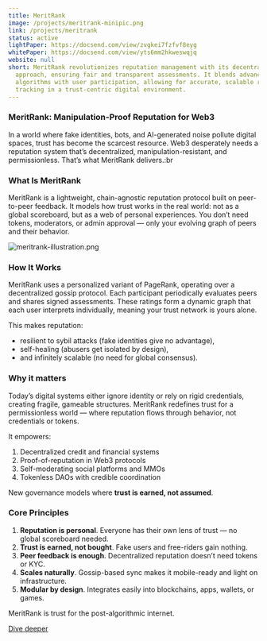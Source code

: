 ```yaml
---
title: MeritRank
image: /projects/meritrank-minipic.png
link: /projects/meritrank
status: active
lightPaper: https://docsend.com/view/zvgkei7fzfvf8eyg
whitePaper: https://docsend.com/view/yts6mm2hkweswqjq
website: null
short: MeritRank revolutionizes reputation management with its decentralized
  approach, ensuring fair and transparent assessments. It blends advanced
  algorithms with user participation, allowing for accurate, scalable reputation
  tracking in a trust-centric digital environment.
---
```


### MeritRank: Manipulation-Proof Reputation for Web3

In a world where fake identities, bots, and AI-generated noise pollute digital spaces, trust has become the scarcest resource. Web3 desperately needs a reputation system that’s decentralized, manipulation-resistant, and permissionless. That’s what MeritRank delivers.\:br

### What Is MeritRank

MeritRank is a lightweight, chain-agnostic reputation protocol built on peer-to-peer feedback. It models how trust works in the real world: not as a global scoreboard, but as a web of personal experiences. You don’t need tokens, moderators, or admin approval — only your evolving graph of peers and their behavior.

![meritrank-illustration.png](/projects/meritrank-illustration.png)

### How It Works

MeritRank uses a personalized variant of PageRank, operating over a decentralized gossip protocol. Each participant periodically evaluates peers and shares signed assessments. These ratings form a dynamic graph that each user interprets individually, meaning your trust network is yours alone.

This makes reputation:

- resilient to sybil attacks (fake identities give no advantage),
- self-healing (abusers get isolated by design),
- and infinitely scalable (no need for global consensus).

### Why it matters

Today’s digital systems either ignore identity or rely on rigid credentials, creating fragile, gameable structures. MeritRank redefines trust for a permissionless world — where reputation flows through behavior, not credentials or tokens.

It empowers:

1. Decentralized credit and financial systems
2. Proof-of-reputation in Web3 protocols
3. Self-moderating social platforms and MMOs
4. Tokenless DAOs with credible coordination

New governance models where **trust is earned, not assumed**.

### Core Principles

1. **Reputation is personal**. Everyone has their own lens of trust — no global scoreboard needed.
2. **Trust is earned, not bought**. Fake users and free-riders gain nothing.
3. **Peer feedback is enough**. Decentralized reputation doesn’t need tokens or KYC.
4. **Scales naturally**. Gossip-based sync makes it mobile-ready and light on infrastructure.
5. **Modular by design**. Integrates easily into blockchains, apps, wallets, or games.

MeritRank is trust for the post-algorithmic internet.

[Dive deeper](https://docsend.com/view/yts6mm2hkweswqjq)
